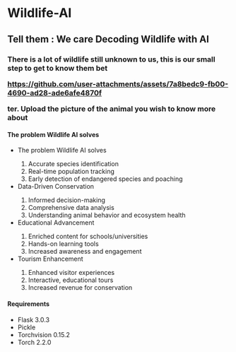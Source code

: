 # Wildlife-AI
<h2>Tell them : We care Decoding Wildlife with AI</h2>
<h3>There is a lot of wildlife still unknown to us, this is our small step to get to know them bet

https://github.com/user-attachments/assets/7a8bedc9-fb00-4690-ad28-ade6afe4870f

ter. Upload the picture of the animal you wish to know more about</h3>

<h4>The problem Wildlife AI solves</h4>
<ul>
  <li>The problem Wildlife AI solves</li>
  <ol>
    <li> Accurate species identification</li>
    <li>Real-time population tracking</li>
    <li>Early detection of endangered species and poaching</li>
  </ol>
  <li>Data-Driven Conservation</li>
  <ol>
    <li> Informed decision-making</li>
    <li> Comprehensive data analysis</li>
    <li>Understanding animal behavior and ecosystem health</li>
  </ol>
  <li>Educational Advancement</li>
  <ol>
    <li>Enriched content for schools/universities</li>
    <li> Hands-on learning tools</li>
    <li>Increased awareness and engagement</li>
  </ol>
  <li>Tourism Enhancement</li>
  <ol>
    <li>Enhanced visitor experiences</li>
    <li>Interactive, educational tours</li>
    <li>Increased revenue for conservation</li>
  </ol>
</ul>

<h4>Requirements</h4>
<ul>
  <li>Flask 3.0.3
  <li> Pickle </li>
  <li>Torchvision 0.15.2 </li>
  <li>Torch 2.2.0</li>
</ul>
